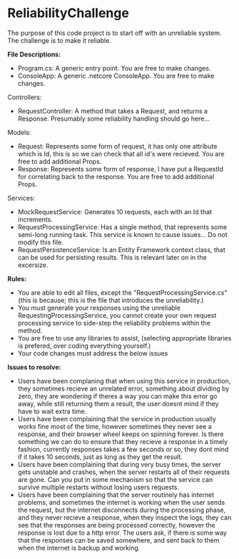 # ReliabilityChallenge
The purpose of this code project is to start off with an unreliable system. The challenge is to make it reliable.

**File Descriptions:**
- Program.cs: A generic entry point. You are free to make changes.
- ConsoleApp: A generic .netcore ConsoleApp. You are free to make changes.

Controllers:
- RequestController: A method that takes a Request, and returns a Response. Presumably some reliability handling should go here...

Models:
- Request: Represents some form of request, it has only one attribute which is Id, this is so we can check that all id's were recieved. You are free to add additional Props.
- Response: Represents some form of response, I have put a RequestId for correlating back to the response. You are free to add additional Props.

Services:
- MockRequestService: Generates 10 requests, each with an Id that increments.
- RequestProcessingService: Has a single method, that represents some semi-long running task. This service is known to cause issues... Do not modify this file.
- RequestPersistenceService: Is an Entity Framework context class, that can be used for persisting results. This is relevant later on in the excersize.

**Rules:**
- You are able to edit all files, except the "RequestProcessingService.cs" (this is because; this is the file that introduces the unreliability.)
- You must generate your responses using the unreliable RequestingProcessingService, you cannot create your own request processing service to side-step the reliability problems within the method.
- You are free to use any libraries to assist, (selecting appropriate libraries is prefered, over coding everything yourself.)
- Your code changes must address the below issues

**Issues to resolve:**
- Users have been complaning that when using this service in production, they sometimes recieve an unrelated error, something about dividing by zero, they are wondering if theres a way you can make this error go away, while still returning them a result, the user doesnt mind if they have to wait extra time.
- Users have been complaining that the service in production usually works fine most of the time, however sometimes they never see a response, and their browser wheel keeps on spinning forever. Is there something we can do to ensure that they recieve a response in a timely fashion, currently responses takes a few seconds or so, they dont mind if it takes 10 seconds, just as long as they get the result.
- Users have been complaining that during very busy times, the server gets unstable and crashes, when the server restarts all of their requests are gone. Can you put in some mechanism so that the service can survive multiple restarts without losing users requests.
- Users have been complaining that the server routinely has internet problems, and sometimes the internet is working when the user sends the request, but the internet disconnects during the processing phase, and they never recieve a response, when they inspect the logs, they can see that the responses are being processed correctly, however the response is lost due to a http error. The users ask, if there is some way that the responses can be saved somewhere, and sent back to them when the internet is backup and working.
